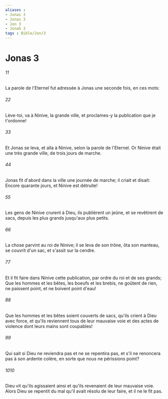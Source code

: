 ```yaml
---
aliases : 
- Jonas 3
- Jonas 3
- Jon 3
- Jonah 3
tags : Bible/Jon/3
---
```


# Jonas 3

###### 11
La parole de l'Eternel fut adressée à Jonas une seconde fois, en ces mots:
###### 22
Lève-toi, va à Ninive, la grande ville, et proclames-y la publication que je t'ordonne!
###### 33
Et Jonas se leva, et alla à Ninive, selon la parole de l'Eternel. Or Ninive était une très grande ville, de trois jours de marche.
###### 44
Jonas fit d'abord dans la ville une journée de marche; il criait et disait: Encore quarante jours, et Ninive est détruite!
###### 55
Les gens de Ninive crurent à Dieu, ils publièrent un jeûne, et se revêtirent de sacs, depuis les plus grands jusqu'aux plus petits.
###### 66
La chose parvint au roi de Ninive; il se leva de son trône, ôta son manteau, se couvrit d'un sac, et s'assit sur la cendre.
###### 77
Et il fit faire dans Ninive cette publication, par ordre du roi et de ses grands; Que les hommes et les bêtes, les boeufs et les brebis, ne goûtent de rien, ne paissent point, et ne boivent point d'eau!
###### 88
Que les hommes et les bêtes soient couverts de sacs, qu'ils crient à Dieu avec force, et qu'ils reviennent tous de leur mauvaise voie et des actes de violence dont leurs mains sont coupables!
###### 99
Qui sait si Dieu ne reviendra pas et ne se repentira pas, et s'il ne renoncera pas à son ardente colère, en sorte que nous ne périssions point?
###### 1010
Dieu vit qu'ils agissaient ainsi et qu'ils revenaient de leur mauvaise voie. Alors Dieu se repentit du mal qu'il avait résolu de leur faire, et il ne le fit pas.
